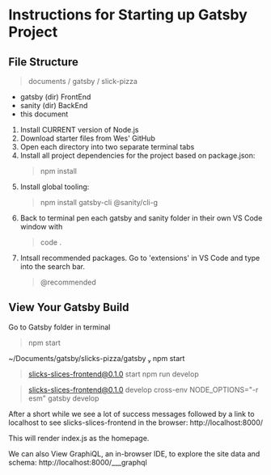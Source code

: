 # Instructions for Starting up Gatsby Project

## File Structure

> documents / gatsby / slick-pizza

- gatsby (dir) FrontEnd
- sanity (dir) BackEnd
- this document

1. Install CURRENT version of Node.js
2. Download starter files from Wes' GitHub
3. Open each directory into two separate terminal tabs
4. Install all project dependencies for the project based on package.json:
   > npm install
5. Install global tooling:
   > npm install gatsby-cli @sanity/cli-g
6. Back to terminal pen each gatsby and sanity folder in their own VS Code window with
   > code .
7. Intsall recommended packages. Go to 'extensions' in VS Code and type into the search bar.
   > @recommended

## View Your Gatsby Build

Go to Gatsby folder in terminal

> npm start

~/Documents/gatsby/slicks-pizza/gatsby  npm start

> slicks-slices-frontend@0.1.0 start
> npm run develop

> slicks-slices-frontend@0.1.0 develop
> cross-env NODE_OPTIONS="-r esm" gatsby develop

After a short while we see a lot of success messages followed by a link to localhost to see slicks-slices-frontend in the browser: http://localhost:8000/

This will render index.js as the homepage.

We can also View GraphiQL, an in-browser IDE, to explore the site data and schema: http://localhost:8000/\_\_\_graphql
